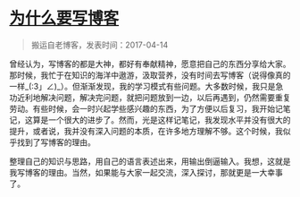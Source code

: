 # [为什么要写博客](https://github.com/zzy131250/gitblog/issues/10)

> 搬运自老博客，发表时间：2017-04-14

曾经认为，写博客的都是大神，都好有奉献精神，愿意把自己的东西分享给大家。那时候，我忙于在知识的海洋中遨游，汲取营养，没有时间去写博客（说得像真的一样_(:3」∠)_）。但渐渐发现，我的学习模式有些问题。大多数时候，我只是急功近利地解决问题，解决完问题，就把问题放到一边，以后再遇到，仍然需要重复劳动。有些时候，会一时兴起学些感兴趣的东西，为了方便以后复习，我开始记笔记，这算是一个很大的进步了。然而，光是这样记笔记，我发现水平并没有很大的提升，或者说，我并没有深入问题的本质，在许多地方理解不够。这个时候，我似乎找到了写博客的理由。

整理自己的知识与思路，用自己的语言表述出来，用输出倒逼输入。我想，这就是我写博客的理由。当然，如果能与大家一起交流，深入探讨，那就更是一大幸事了。